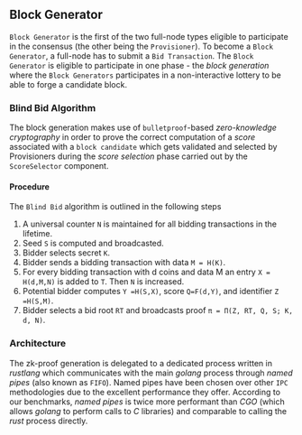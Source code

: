 ## Block Generator

`Block Generator` is the first of the two full-node types eligible to participate in the consensus (the other being the `Provisioner`). To become a `Block Generator`, a full-node has to submit a `Bid Transaction`. The `Block Generator` is eligible to participate in one phase - the _block generation_ where the `Block Generators` participates in a non-interactive lottery to be able to forge a candidate block.

### Blind Bid Algorithm

The block generation makes use of `bulletproof`-based _zero-knowledge cryptography_ in order to prove the correct computation of a _score_ associated with a `block candidate` which gets validated and selected by Provisioners during the _score selection_ phase carried out by the `ScoreSelector` component.

#### Procedure

The `Blind Bid` algorithm is outlined in the following steps

1. A universal counter `N` is maintained for all bidding transactions in the lifetime.
2. Seed `S` is computed and broadcasted.
3. Bidder selects secret `K`.
4. Bidder sends a bidding transaction with data `M = H(K)`.
5. For every bidding transaction with d coins and data M an entry `X = H(d,M,N)` is added to `T`. Then `N` is increased.
6. Potential bidder computes `Y =H(S,X)`, score `Q=F(d,Y)`, and identifier `Z =H(S,M)`.
7. Bidder selects a bid root `RT` and broadcasts proof `π = Π(Z, RT, Q, S; K, d, N)`.

### Architecture

The zk-proof generation is delegated to a dedicated process written in _rustlang_ which communicates with the main _golang_ process through _named pipes_ (also known as `FIFO`). Named pipes have been chosen over other `IPC` methodologies due to the excellent performance they offer. According to our benchmarks, _named pipes_ is twice more performant than _CGO_ (which allows _golang_ to perform calls to _C_ libraries) and comparable to calling the _rust_ process directly.
